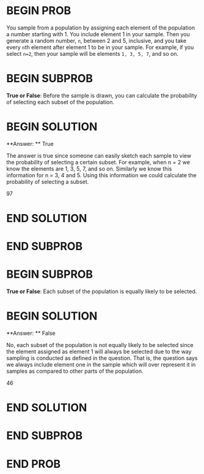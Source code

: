 # BEGIN PROB

You sample from a population by assigning each element of the population a number starting with 1. You include element 1 in your sample. Then you generate a random number, `n`, between 2 and 5, inclusive, and you take every `n`th element after element 1 to be in your sample. For example, if you select `n=2`, then your sample will be elements `1, 3, 5, 7`, and so on.

# BEGIN SUBPROB

**True or False**: Before the sample is drawn, you can calculate the probability of selecting each subset of the population.

# BEGIN SOLUTION

**Answer: ** True

The answer is true since someone can easily sketch each sample to view the probability of selecting
a certain subset. For example, when n = 2 we know the elements are 1, 3, 5, 7, and so on. Similarly we know
this information for n = 3, 4 and 5. Using this information we could calculate the probability of selecting a subset.

<average>97</average>
# END SOLUTION

# END SUBPROB

# BEGIN SUBPROB

**True or False**: Each subset of the population is equally likely to be selected.

# BEGIN SOLUTION

**Answer: ** False

No, each subset of the population is not equally likely to be selected since the element assigned
as element 1 will always be selected due to the way sampling is conducted as defined in the question. 
That is, the question says we always include element one in the sample which will over represent it in samples
as compared to other parts of the population. 

<average>46</average>
# END SOLUTION

# END SUBPROB

# END PROB
